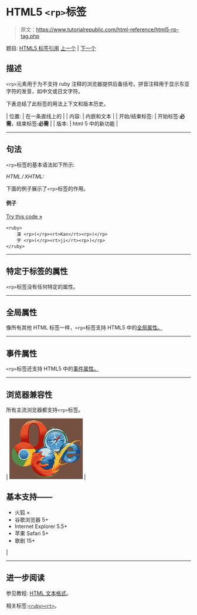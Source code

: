 # HTML5 `<rp>`标签

> 原文：<https://www.tutorialrepublic.com/html-reference/html5-rp-tag.php>

题目: [HTML5 标签引用](html5-tags.php) [上一个](html-q-tag.php) | [下一个](html5-rt-tag.php)

## 描述

`<rp>`元素用于为不支持 ruby 注释的浏览器提供后备括号。拼音注释用于显示东亚字符的发音，如中文或日文字符。

下表总结了此标签的用法上下文和版本历史。

| 位置: | 在一条直线上的 |
| 内容: | 内嵌和文本 |
| 开始/结束标签: | 开始标签:**必需**，结束标签:**必需** |
| 版本: | html 5 中的新功能 |

* * *

## 句法

`<rp>`标签的基本语法如下所示:

*HTML / XHTML:* <rp> ... </rp>

下面的例子展示了`<rp>`标签的作用。

#### 例子

[Try this code »](../codelab.php?topic=html5&file=rp-tag "Try this code using online Editor")

```
<ruby>
    漢 <rp>(</rp><rt>Kan</rt><rp>)</rp>
    字 <rp>(</rp><rt>ji</rt><rp>)</rp>
</ruby>
```

* * *

## 特定于标签的属性

`<rp>`标签没有任何特定的属性。

* * *

## 全局属性

像所有其他 HTML 标签一样，`<rp>`标签支持 HTML5 中的[全局属性。](html5-global-attributes.php)

* * *

## 事件属性

`<rp>`标签还支持 HTML5 中的[事件属性。](html5-event-attributes.php)

* * *

## 浏览器兼容性

所有主流浏览器都支持`<rp>`标签。

| ![Browsers Icon](img/e9331123c77668c1832e541c2fca1002.png) | 

## 基本支持——

*   火狐 ×
*   谷歌浏览器 5+
*   Internet Explorer 5.5+
*   苹果 Safari 5+
*   歌剧 15+

 |

* * *

## 进一步阅读

参见教程: [HTML 文本格式](../html-tutorial/html-text-formatting.php)。

相关标签:[`<ruby>`](html5-ruby-tag.php)[`<rt>`](html5-rt-tag.php)。